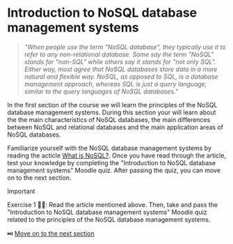 # Introduction to NoSQL database management systems

> _"When people use the term "NoSQL database", they typically use it to refer to any non-relational database. Some say the term "NoSQL" stands for "non-SQL" while others say it stands for "not only SQL". Either way, most agree that NoSQL databases store data in a more natural and flexible way. NoSQL, as opposed to SQL, is a database management approach, whereas SQL is just a query language, similar to the query languages of NoSQL databases."_

In the first section of the course we will learn the principles of the NoSQL database management systems. During this section your will learn about the  the main characteristics of NoSQL databases, the main differences between NoSQL and relational databases and the main application areas of NoSQL databases.

Familiarize yourself with the NoSQL database management systems by reading the acticle [What is NoSQL?](https://www.mongodb.com/resources/basics/databases/nosql-explained). Once you have read through the article, test your knowledge by completing the "Introduction to NoSQL database management systems" Moodle quiz. After passing the quiz, you can move on to the next section.

> [!IMPORTANT]  
> Exercise 1 👨‍💻: Read the article mentioned above. Then, take and pass the "Introduction to NoSQL database management systems" Moodle quiz related to the principles of the NoSQL database management systems.

⏭️ [Move on to the next section](./2-mongo-introduction.md)
